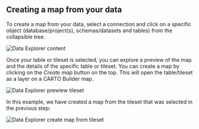 ## Creating a map from your data

To create a map from your data, select a connection and click on a specific object (database/project(s), schemas/datasets and tables) from the collapsible tree. 

![Data Explorer content](/img/cloud-native-workspace/data-explorer/de_content.png)

Once your table or tileset is selected, you can explore a preview of the map and the details of the specific table or tileset. You can create a map by clicking on the *Create map* button on the top. This will open the table/tileset as a layer on a CARTO Builder map.

![Data Explorer prewiew tileset](/img/cloud-native-workspace/data-explorer/de_the_tileset_preview.png)

<!-- ![Data Explorer prewiew tileset](/img/cloud-native-workspace/data-explorer/de_tileset_preview.png) -->

In this example, we have created a map from the tileset that was selected in the previous step:

![Data Explorer create map from tileset](/img/cloud-native-workspace/data-explorer/de_tileset_create_map.png)

<!-- ![Data Explorer create map from tileset](/img/cloud-native-workspace/data-explorer/de_create_map_from_tileset.png) -->